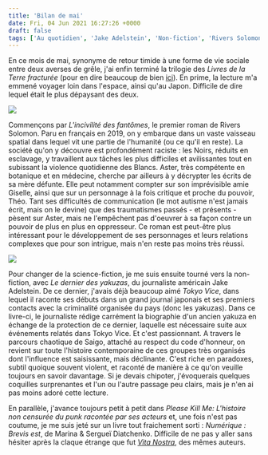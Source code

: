 ```yaml
---
title: 'Bilan de mai'
date: Fri, 04 Jun 2021 16:27:26 +0000
draft: false
tags: ['Au quotidien', 'Jake Adelstein', 'Non-fiction', 'Rivers Solomon', 'SFFF']
---
```


En ce mois de mai, synonyme de retour timide à une forme de vie sociale entre deux averses de grêle, j'ai enfin terminé la trilogie des _Livres de la Terre fracturée_ (pour en dire beaucoup de bien [ici](https://carnetslunaires.wordpress.com/2021/05/21/les-livres-de-la-terre-fracturee-nora-k-jemisin/)). En prime, la lecture m'a emmené voyager loin dans l'espace, ainsi qu'au Japon. Difficile de dire lequel était le plus dépaysant des deux.

![](https://carnetslunaires.wordpress.com/wp-content/uploads/2021/05/lincivilite-des-fantomes.jpg?w=282)

Commençons par _L'incivilité des fantômes_, le premier roman de Rivers Solomon. Paru en français en 2019, on y embarque dans un vaste vaisseau spatial dans lequel vit une partie de l'humanité (ou ce qu'il en reste). La société qu'on y découvre est profondément raciste : les Noirs, réduits en esclavage, y travaillent aux tâches les plus difficiles et avilissantes tout en subissant la violence quotidienne des Blancs. Aster, très compétente en botanique et en médecine, cherche par ailleurs à y décrypter les écrits de sa mère défunte. Elle peut notamment compter sur son imprévisible amie Giselle, ainsi que sur un personnage à la fois critique et proche du pouvoir, Théo. Tant ses difficultés de communication (le mot autisme n'est jamais écrit, mais on le devine) que des traumatismes passés - et présents - pèsent sur Aster, mais ne l'empêchent pas d'oeuvrer à sa façon contre un pouvoir de plus en plus en oppresseur. Ce roman est peut-être plus intéressant pour le développement de ses personnages et leurs relations complexes que pour son intrigue, mais n'en reste pas moins très réussi.

![](https://carnetslunaires.wordpress.com/wp-content/uploads/2021/06/le-dernier-des-yakuzas.jpg?w=621)

Pour changer de la science-fiction, je me suis ensuite tourné vers la non-fiction, avec _Le dernier des yakuzas_, du journaliste américain Jake Adelstein. De ce dernier, j'avais déjà beaucoup aimé _Tokyo Vice_, dans lequel il raconte ses débuts dans un grand journal japonais et ses premiers contacts avec la criminalité organisée du pays (donc les yakuzas). Dans ce livre-ci, le journaliste rédige carrément la biographie d'un ancien yakuza en échange de la protection de ce dernier, laquelle est nécessaire suite aux événements relatés dans Tokyo Vice. Et c'est passionnant. A travers le parcours chaotique de Saigo, attaché au respect du code d'honneur, on revient sur toute l'histoire contemporaine de ces groupes très organisés dont l'influence est saisissante, mais déclinante. C'est riche en paradoxes, subtil quoique souvent violent, et raconté de manière à ce qu'on veuille toujours en savoir davantage. Si je devais chipoter, j'évoquerais quelques coquilles surprenantes et l'un ou l'autre passage peu clairs, mais je n'en ai pas moins adoré cette lecture.

En parallèle, j'avance toujours petit à petit dans _Please Kill Me: L'histoire non censurée du punk racontée par ses acteurs_ et, une fois n'est pas coutume, je me suis jeté sur un livre tout fraichement sorti : _Numérique : Brevis est_, de Marina & Sergueï Diatchenko. Difficile de ne pas y aller sans hésiter après la claque étrange que fut _[Vita Nostra](https://carnetslunaires.wordpress.com/2021/02/07/vita-nostra-marina-serguei-diatchenko-2019/)_, des mêmes auteurs.
